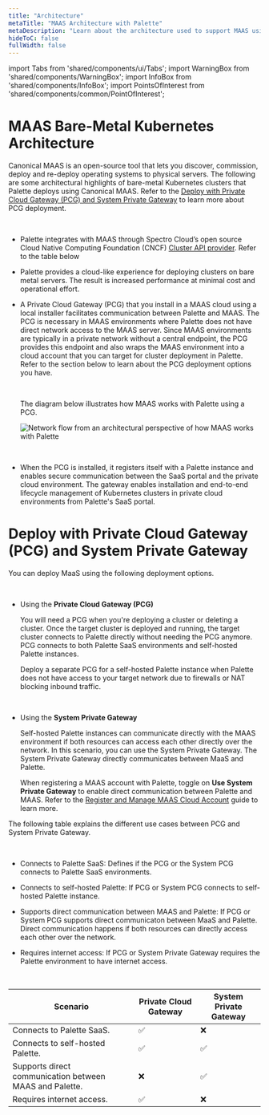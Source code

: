```yaml
---
title: "Architecture"
metaTitle: "MAAS Architecture with Palette"
metaDescription: "Learn about the architecture used to support MAAS using Palette"
hideToC: false
fullWidth: false
---
```


import Tabs from 'shared/components/ui/Tabs';
import WarningBox from 'shared/components/WarningBox';
import InfoBox from 'shared/components/InfoBox';
import PointsOfInterest from 'shared/components/common/PointOfInterest';

# MAAS Bare-Metal Kubernetes Architecture

Canonical MAAS is an open-source tool that lets you discover, commission, deploy and re-deploy operating systems to physical servers. The following are some architectural highlights of bare-metal Kubernetes clusters that Palette deploys using Canonical MAAS. Refer to the [Deploy with Private Cloud Gateway (PCG) and System Private Gateway](#deploy-with-private-cloud-gateway-pcg-and-system-private-gateway) to learn more about PCG deployment.

<br />

- Palette integrates with MAAS through Spectro Cloud’s open source Cloud Native Computing Foundation (CNCF) [Cluster API provider](https://github.com/spectrocloud/cluster-api-provider-maas).
Refer to the table below


- Palette provides a cloud-like experience for deploying clusters on bare metal servers. The result is increased performance at minimal cost and operational effort.


- A Private Cloud Gateway (PCG) that you install in a MAAS cloud using a local installer facilitates communication between Palette and MAAS. The PCG is necessary in MAAS environments where Palette does not have direct network access to the MAAS server. Since MAAS environments are typically in a private network without a central endpoint, the PCG provides this endpoint and also wraps the MAAS environment into a cloud account that you can target for cluster deployment in Palette. Refer to the section below to learn about the PCG deployment options you have. 

  <br />

  The diagram below illustrates how MAAS works with Palette using a PCG.

  ![Network flow from an architectural perspective of how MAAS works with Palette](/maas_cluster_architecture.png)

  <br />

- When the PCG is installed, it registers itself with a Palette instance and enables secure communication between the SaaS portal and the private cloud environment. The gateway enables installation and end-to-end lifecycle management of Kubernetes clusters in private cloud environments from Palette's SaaS portal.



# Deploy with Private Cloud Gateway (PCG) and System Private Gateway

You can deploy MaaS using the following deployment options.

<br />


- Using the **Private Cloud Gateway (PCG)**


  You will need a PCG when you're deploying a cluster or deleting a cluster. Once the target cluster is deployed and running, the target cluster connects to Palette directly without needing the PCG anymore. PCG connects to both Palette SaaS environments and self-hosted Palette instances. 

  Deploy a separate PCG for a self-hosted Palette instance when Palette does not have access to your target network due to firewalls or NAT blocking inbound traffic. 

  <br />


- Using the **System Private Gateway**


  Self-hosted Palette instances can communicate directly with the MAAS environment if both resources can access each other directly over the network. In this scenario, you can use the System Private Gateway. The System Private Gateway directly communicates between MaaS and Palette. 

  When registering a MAAS account with Palette, toggle on **Use System Private Gateway** to enable direct communication between Palette and MAAS. Refer to the [Register and Manage MAAS Cloud Account](/clusters/data-center/maas/register-manage-maas-cloud-accounts) guide to learn more.

The following table explains the different use cases between PCG and System Private Gateway. 

<br />


- Connects to Palette SaaS: Defines if the PCG or the System PCG connects to Palette SaaS environments.  


- Connects to self-hosted Palette: If PCG or System PCG connects to self-hosted Palette instance. 


- Supports direct communication between MAAS and Palette: If PCG or System PCG supports direct communicaton between MaaS and Palette. Direct communication happens if both resources can directly access each other over the network. 


- Requires internet access: If PCG or System Private Gateway requires the Palette environment to have internet access. 

<br />

| Scenario | Private Cloud Gateway | System Private Gateway |
|-----------|----|----------------|
| Connects to Palette SaaS. | ✅ | ❌ |
| Connects to self-hosted Palette. | ✅ | ✅ |
| Supports direct communication between MAAS and Palette. |  ❌ | ✅ |
| Requires internet access. |   ✅  | ❌ |


<br />

